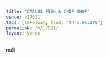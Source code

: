 ```yaml
---
title: "CARLOS FISH & CHIP SHOP"
venue: v17021
tags: [takeaway, food, "fhrs:663178"]
permalink: /v/17021/
layout: venue
---
```

null